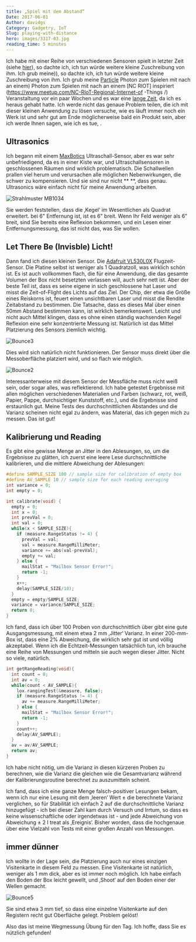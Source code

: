 ```yaml
---
title: „Spiel mit dem Abstand“
Date: 2017-06-01
Author: davidgs
Category: Gadgetry, IoT
Slug: playing-with-distance
hero: images/3317-03.jpg
reading_time: 5 minutes
---
```


Ich habe mit einer Reihe von verschiedenen Sensoren spielt in letzter Zeit (siehe [hier](/posts/category/iot/iot-software/building-an-app-with-apache-mynewt/)), so dachte ich, ich tun würde weitere kleine Zuschreibung von ihm. Ich grub meine)), so dachte ich, ich tun würde weitere kleine Zuschreibung von ihm. Ich grub meine [Particle](https://particle.io/) Photon zum Spielen mit nach an einem) Photon zum Spielen mit nach an einem [NC RIOT] inspiriert (https://www.meetup.com/NC-RIoT-Regional-Internet-of -Things /) Veranstaltung vor ein paar Wochen und es war eine [lange Zeit](https://www.meetup.com/NC-RIoT-Regional-Internet-of-Things/), da ich es heraus gehabt hatte. Ich werde nicht das genaue Problem teilen, die ich mit dieser kleinen Anwendung zu lösen versuche, wie es läuft immer noch ein Werk ist und sehr gut am Ende möglicherweise bald ein Produkt sein, aber ich werde Ihnen sagen, wie ich es tue, .

## Ultrasonics

Ich begann mit einem [MaxBotics](http://www.maxbotix.com) Ultraschall-Sensor, aber es war sehr unbefriedigend, da es in einer Kiste war, und Ultraschallsensoren in geschlossenen Räumen sind wirklich problematisch. Die Schallwellen prallen viel herum und verursachen alle möglichen Nebenwirkungen, die schwer zu kompensieren. Und sie sind nur nicht ** **, dass genau. Ultrasonics wäre einfach nicht für meine Anwendung arbeiten.

![Strahlmuster MB1034](/posts/category/iot-iot-software/images/Beam-Pattern-MB1034.gif)

Sie werden feststellen, dass die ‚Kegel‘ im Wesentlichen als Quadrat erweitert. bei 6" Entfernung ist, ist es 6" breit. Wenn Ihr Feld weniger als 6" breit, sind Sie bereits eine Reflexion bekommen, und ein Lesen einer Entfernungsmessung, das ist nicht das, was Sie wollen.

## Let There Be (Invisble) Licht!

Dann fand ich diesen kleinen Sensor. Die [Adafruit VL530L0X](https://www.adafruit.com/product/3317) Flugzeit-Sensor. Die Platine selbst ist weniger als 1 Quadratzoll, was wirklich schön ist. Es ist auch vollkommen flach, die für eine Anwendung, die das gesamte Volumen der Box nicht besetzten verlassen will, auch sehr nett ist. Aber der beste Teil ist, dass es seine eigene in sich geschlossene hat Laser und misst die Zeit-of-Flight des Lichts auf das Ziel. Der Chip, der etwa die Größe eines Reiskorns ist, feuert einen unsichtbaren Laser und misst die Rendite Zeitabstand zu bestimmen. Die Tatsache, dass es dieses Mal über einen 50mm Abstand bestimmen kann, ist wirklich bemerkenswert. Leicht und nicht auch Mittel klingen, dass es ohne einen ständig wachsenden Kegel Reflexion eine sehr konzentrierte Messung ist. Natürlich ist das Mittel Platzierung des Sensors ziemlich wichtig.

![Bounce3](/posts/category/iot-iot-software/images/Bounce3.png)

Dies wird sich natürlich nicht funktionieren. Der Sensor muss direkt über die Messoberfläche platziert wird, und so flach wie möglich.

![Bounce2](/posts/category/iot-iot-software/images/Bounce2.png)

Interessanterweise mit diesem Sensor der Messfläche muss nicht weiß sein, oder sogar alles, was reflektierend. Ich habe getestet Ergebnisse mit allen möglichen verschiedenen Materialien und Farben (schwarz, rot, weiß, Papier, Pappe, durchsichtiger Kunststoff, etc.), und die Ergebnisse sind erstaunlich gut. Meine Tests des durchschnittlichen Abstandes und die Varianz scheinen nicht egal zu ändern, was Material, das ich gegen mich zu messen. Das ist gut!

## Kalibrierung und Reading

Es gibt eine gewisse Menge an Jitter in den Ablesungen, so, um die Ergebnisse zu glätten, ich zuerst eine leere Lese durchschnittliche kalibrieren, und die mittlere Abweichung der Ablesungen:

```cpp
#define SAMPLE_SIZE 100 // sample size for calibration of empty box
#define AV_SAMPLE 10 // sample size for each reading averaging
int variance = 0;
int empty = 0;

int calibrate(void) {
  empty = 0;
  int x = 0;
  int prevVal = 0;
  int val = 0;
  while(x < SAMPLE_SIZE){
    if (measure.RangeStatus != 4) {
      prevVal = val;
      val = measure.RangeMilliMeter;
      variance += abs(val-prevVal);
      empty += val;
    } else {
      mailStat = "Mailbox Sensor Error!";
      return -1;
    }
    x++;
    delay(SAMPLE_SIZE/10);
  }
  empty = empty/SAMPLE_SIZE;
  variance = variance/SAMPLE_SIZE;
  return 0;
}
```

Ich fand, dass ich über 100 Proben von durchschnittlich über gibt eine gute Ausgangsmessung, mit einem etwa 2 mm ‚Jitter‘ Varianz. In einer 200-mm-Box ist, dass eine 2% Abweichung, die wirklich sehr gut ist und völlig akzeptabel. Wenn ich die Echtzeit-Messungen tatsächlich tun, ich brauche eine Reihe von Messungen und mitteln sie auch wegen dieser Jitter. Nicht so viele, natürlich.

```cpp
int getRangeReading(void){
  int count = 0;
  int av = 0;
  while(count < AV_SAMPLE){
    lox.rangingTest(&measure, false);
    if (measure.RangeStatus != 4) {
      av += measure.RangeMilliMeter;
    } else {
      mailStat = "Mailbox Sensor Error!";
      return -1;
    }
    count++;
    delay(AV_SAMPLE);
  }
  av = av/AV_SAMPLE;
  return av;
}
```

Ich habe nicht nötig, um die Varianz in diesen kürzeren Proben zu berechnen, wie die Varianz die gleichen wie die Gesamtvarianz während der Kalibrierungsroutine berechnet zu auszumitteln scheint.

Ich fand, dass ich eine ganze Menge falsch-positiver Lesungen bekam, wenn ich nur eine Lesung mit dem ‚leeren‘ Wert ± die berechnete Varianz verglichen, so für Stabilität ich einfach 2 auf die durchschnittliche Varianz hinzugefügt - ich bei dieser Zahl kam durch Versuch und Irrtum, so dass es keine wissenschaftliche oder irgendetwas ist - und jede Abweichung von Abweichung ± 2 I treat als ‚Ereignis‘. Bisher worden, dass die hochgenaue über eine Vielzahl von Tests mit einer großen Anzahl von Messungen.

## immer dünner

Ich wollte in der Lage sein, die Platzierung auch nur eines einzigen Visitenkarte in diesem Feld zu messen. Eine Visitenkarte ist natürlich, weniger als 1 mm dick, aber es ist immer noch möglich. Ich habe einfach den Boden der Box leicht gewellt, und ‚Shoot‘ auf den Boden einer der Wellen gemacht.

![Bounce5](/posts/category/iot-iot-software/images/Bounce5.png)

Sie sind etwa 3 mm tief, so dass eine einzelne Visitenkarte auf den Registern recht gut Oberfläche gelegt. Problem gelöst!

Also das ist meine Wegmessung Übung für den Tag. Ich hoffe, dass Sie es nützlich gefunden!
